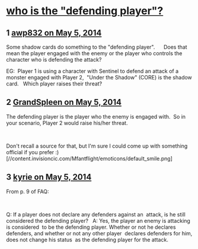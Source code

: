 # [who is the &quot;defending player&quot;?](https://community.fantasyflightgames.com/topic/105472-who-is-the-defending-player/)

## 1 [awp832 on May 5, 2014](https://community.fantasyflightgames.com/topic/105472-who-is-the-defending-player/?do=findComment&comment=1072049)

Some shadow cards do something to the "defending player".      Does that mean the player engaged with the enemy or the player who controls the character who is defending the attack?   

EG:  Player 1 is using a character with Sentinel to defend an attack of a monster engaged with Player 2,  "Under the Shadow" (CORE) is the shadow card.   Which player raises their threat?

## 2 [GrandSpleen on May 5, 2014](https://community.fantasyflightgames.com/topic/105472-who-is-the-defending-player/?do=findComment&comment=1072308)

The defending player is the player who the enemy is engaged with.  So in your scenario, Player 2 would raise his/her threat.  

 

Don't recall a source for that, but I'm sure I could come up with something official if you prefer :) [//content.invisioncic.com/Mfantflight/emoticons/default_smile.png]

## 3 [kyrie on May 5, 2014](https://community.fantasyflightgames.com/topic/105472-who-is-the-defending-player/?do=findComment&comment=1072321)

From p. 9 of FAQ:

 

Q: If a player does not declare any defenders against an 
attack, is he still considered the defending player?
 
A: Yes, the player an enemy is attacking is considered 
to be the defending player. Whether or not he declares 
defenders, and whether or not any other player 
declares defenders for him, does not change his status 
as the defending player for the attack.

